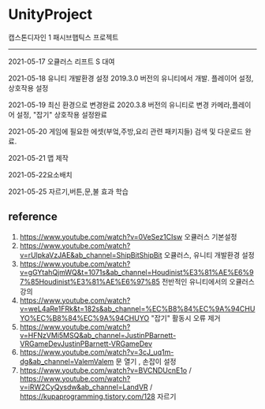 # UnityProject
캡스톤디자인 1 패시브햅틱스 프로젝트 

-------------
2021-05-17
오큘러스 리프트 S 대여

2021-05-18
유니티 개발환경 설정
2019.3.0 버전의 유니티에서 개발.
플레이어 설정, 상호작용 설정

2021-05-19
최신 환경으로 변경완료
2020.3.8 버전의 유니티로 변경
카메라,플레이어 설정, "잡기" 상호작용 설정완료


2021-05-20
게임에 필요한 에셋(부엌,주방,요리 관련 패키지들) 검색 및 다운로드 완료.

2021-05-21 맵 제작

2021-05-22요소배치

2021-05-25
자르기,버튼,문,불 효과 학습


reference
----------
1. https://www.youtube.com/watch?v=0VeSez1CIsw 오큘러스 기본설정
2. https://www.youtube.com/watch?v=rUlpkaVzJAE&ab_channel=ShipBitShipBit 오큘러스, 유니티 개발환경 설정
3. https://www.youtube.com/watch?v=gGYtahQjmWQ&t=1071s&ab_channel=Houdinist%E3%81%AE%E6%97%85Houdinist%E3%81%AE%E6%97%85 전반적인 유니티에서의 오큘러스 강의
4. https://www.youtube.com/watch?v=weL4aRe1FRk&t=182s&ab_channel=%EC%B8%84%EC%9A%94CHUYO%EC%B8%84%EC%9A%94CHUYO "잡기" 활동시 오류 제거
5. https://www.youtube.com/watch?v=HFNzVMi5MSQ&ab_channel=JustinPBarnett-VRGameDevJustinPBarnett-VRGameDev 
6. https://www.youtube.com/watch?v=3cJ_uq1m-dg&ab_channel=ValemValem 문 열기 , 손잡이 설정
7. https://www.youtube.com/watch?v=BVCNDUcnE1o       /    https://www.youtube.com/watch?v=iRW2CyQysdw&ab_channel=LandVR     /     https://kupaprogramming.tistory.com/128   자르기 
